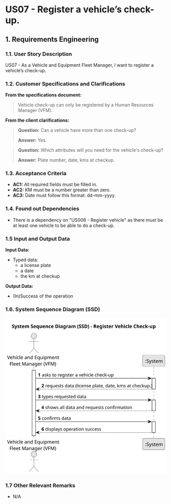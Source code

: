 # US07 - Register a vehicle’s check-up.


## 1. Requirements Engineering

### 1.1. User Story Description

US07 - As a Vehicle and Equipment Fleet Manager, I want to register a vehicle’s check-up.

### 1.2. Customer Specifications and Clarifications

**From the specifications document:**
>Vehicle check-up can only be registered by a Human Resources Manager (VFM).

**From the client clarifications:**

> **Question:** Can a vehicle have more than one check-up?
>
> **Answer:** Yes.

> **Question:** Which attributes will you need for the vehicle's check-up?
>
> **Answer:** Plate number, date, kms at checkup.

### 1.3. Acceptance Criteria

* **AC1:** All required fields must be filled in.
* **AC2:** KM must be a number greater than zero.
* **AC3:** Date must follow this format: dd-mm-yyyy.

### 1.4. Found out Dependencies

* There is a dependency on "US006 - Register vehicle" as there must be at least one vehicle to be able to do a check-up.

### 1.5 Input and Output Data

**Input Data:**

* Typed data:
  * a license plate
  * a date
  * the km at checkup

**Output Data:**

* (In)Success of the operation

### 1.6. System Sequence Diagram (SSD)

![System Sequence Diagram](svg/us07-system-sequence-diagram.svg)

### 1.7 Other Relevant Remarks

* N/A